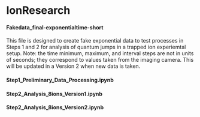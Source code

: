 # IonResearch

#### Fakedata_final-exponentialtime-short

This file is designed to create fake exponential data to test processes in Steps 1 and 2 for analysis of quantum jumps in a trapped ion experiemtal setup. Note: the time minimum, maximum, and interval steps are not in units of seconds; they correspond to values taken from the imaging camera. This will be updated in a Version 2 when new data is taken.

#### Step1_Preliminary_Data_Processing.ipynb 

#### Step2_Analysis_8ions_Version1.ipynb

#### Step2_Analysis_8ions_Version2.ipynb
